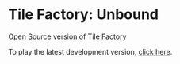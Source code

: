 Tile Factory: Unbound
=====================

Open Source version of Tile Factory

To play the latest development version, [click here](http://jonathonduerig.com/play-tile-unbound.html).